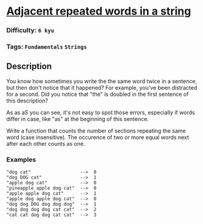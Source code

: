 # [Adjacent repeated words in a string](https://www.codewars.com/kata/5245a9138ca049e9a10007b8)

### Difficulty: `6 kyu`

### Tags: `Fundamentals` `Strings`

## Description

You know how sometimes you write the the same word twice in a sentence, but then don't notice that it happened? For example, you've been distracted for a second. Did you notice that "the" is doubled in the first sentence of this description?

As as aS you can see, it's not easy to spot those errors, especially if words differ in case, like "as" at the beginning of this sentence.

Write a function that counts the number of sections repeating the same word (case insensitive). The occurence of two or more equal words next after each other counts as one.

### Examples
```
"dog cat"                  -->  0
"dog DOG cat"              -->  1
"apple dog cat"            -->  0
"pineapple apple dog cat"  -->  0
"apple apple dog cat"      -->  1
"apple dog apple dog cat"  -->  0
"dog dog DOG dog dog dog"  -->  1
"dog dog dog dog cat cat"  -->  2
"cat cat dog dog cat cat"  -->  3
```